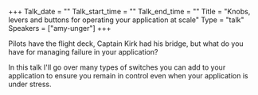 +++
Talk_date = ""
Talk_start_time = ""
Talk_end_time = ""
Title = "Knobs, levers and buttons for operating your application at scale"
Type = "talk"
Speakers = ["amy-unger"]
+++

Pilots have the flight deck, Captain Kirk had his bridge, but what do you have for managing failure in your application?

In this talk I'll go over many types of switches you can add to your application to ensure you remain in control even when your application is under stress.
